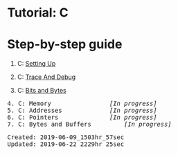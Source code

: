 # Tutorial: C
<h1>Step-by-step guide</h1>

1. C: <a href="https://medium.com/@mikaileliyah/c-set-up-ed7e3014c371">Setting Up</a>

2. C: <a href="https://medium.com/@mikaileliyah/c-trace-and-debug-757b71862313">Trace And Debug</a>

3. C: <a href="https://medium.com/@mikaileliyah/c-bits-and-bytes-a7bdd872efc2">Bits and Bytes</a>

<PRE>
4. C: Memory 				<i>[In progress]</i>
5. C: Addresses 			<i>[In progress]</i>
6. C: Pointers 				<i>[In progress]</i>
7. C: Bytes and Buffers 		<i>[In progress]</i>
</PRE>

<PRE>
Created: 2019-06-09_1503hr_57sec
Updated: 2019-06-22_2229hr_25sec
</PRE>